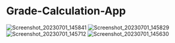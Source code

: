 # Grade-Calculation-App
![Screenshot_20230701_145841](https://github.com/phano1/Grade-Calculation-App/assets/102198424/99599a53-6e5f-4f5d-be22-8dcffe291f82)
![Screenshot_20230701_145829](https://github.com/phano1/Grade-Calculation-App/assets/102198424/d6edfb07-b710-4667-8b02-58ba4518ae13)
![Screenshot_20230701_145712](https://github.com/phano1/Grade-Calculation-App/assets/102198424/3303d96a-176b-4a39-ac3f-cfdcf2078e1a)
![Screenshot_20230701_145630](https://github.com/phano1/Grade-Calculation-App/assets/102198424/cedb95a8-c3dc-4b09-a764-f68fa85b8fef)

